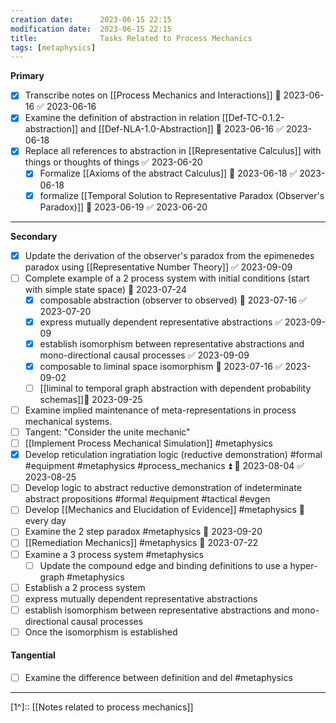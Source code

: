 ```yaml
---
creation date:		2023-06-15 22:15
modification date:	2023-06-15 22:15
title: 				Tasks Related to Process Mechanics
tags: [metaphysics] 
---
```

**Primary**
- [x] Transcribe notes on [[Process Mechanics and Interactions]] 📅 2023-06-16 ✅ 2023-06-16
- [x] Examine the definition of abstraction in relation [[Def-TC-0.1.2-abstraction]] and [[Def-NLA-1.0-Abstraction]] 📅 2023-06-16 ✅ 2023-06-18
- [x] Replace all references to abstraction in [[Representative Calculus]] with things or thoughts of things ✅ 2023-06-20
	- [x] Formalize [[Axioms of the abstract Calculus]] 📅 2023-06-18 ✅ 2023-06-18
	- [x] formalize [[Temporal Solution to Representative Paradox (Observer's Paradox)]] 📅 2023-06-19 ✅ 2023-06-20

---
**Secondary**
- [x] Update the derivation of the observer's paradox from the epimenedes paradox using [[Representative Number Theory]] ✅ 2023-09-09
- [ ] Complete example of a 2 process system with initial conditions (start with simple state space) 📅 2023-07-24
	- [x] composable abstraction (observer to observed) 📅 2023-07-16 ✅ 2023-07-20
	- [x] express mutually dependent representative abstractions ✅ 2023-09-09
	- [x] establish isomorphism between representative abstractions and mono-directional causal processes ✅ 2023-09-09
	- [x] composable to liminal space isomorphism 📅 2023-07-16 ✅ 2023-09-02
	- [ ] [[liminal to temporal graph abstraction with dependent probability schemas]]📅 2023-09-25
- [ ] Examine implied maintenance of meta-representations in process mechanical systems.
- [ ] Tangent: "Consider the unite mechanic"
- [ ] [[Implement Process Mechanical Simulation]] #metaphysics
- [x] Develop reticulation ingratiation logic (reductive demonstration) #formal #equipment #metaphysics #process_mechanics ⏫ 📅 2023-08-04 ✅ 2023-08-25
- [ ] Develop logic to abstract reductive demonstration of indeterminate abstract propositions #formal #equipment #tactical #evgen
- [ ] Develop [[Mechanics and Elucidation of Evidence]] #metaphysics 🔁 every day
- [ ] Examine the 2 step paradox #metaphysics 📅 2023-09-20
- [ ] [[Remediation Mechanics]] #metaphysics 📅 2023-07-22
- [ ] Examine a 3 process system #metaphysics 
	- [ ] Update the compound edge and binding definitions to use a hyper-graph #metaphysics 
- [ ] Establish a 2 process system
- [ ] express mutually dependent representative abstractions
- [ ] establish isomorphism between representative abstractions and mono-directional causal processes
- [ ] Once the isomorphism is established

#### Tangential
- [ ] Examine the difference between definition and del #metaphysics 
---
[1^]:: [[Notes related to process mechanics]]
